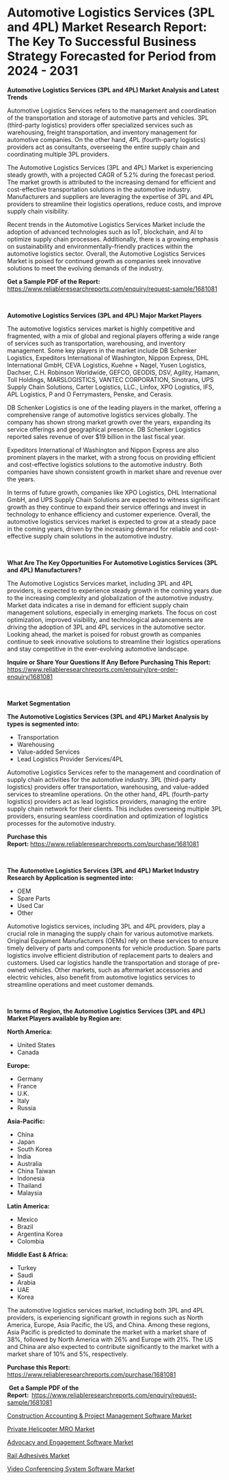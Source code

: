 <p><h1>Automotive Logistics Services (3PL and 4PL) Market Research Report: The Key To Successful Business Strategy Forecasted for Period from 2024 - 2031</h1></p><p><strong>Automotive Logistics Services (3PL and 4PL) Market Analysis and Latest Trends</strong></p>
<p><p>Automotive Logistics Services refers to the management and coordination of the transportation and storage of automotive parts and vehicles. 3PL (third-party logistics) providers offer specialized services such as warehousing, freight transportation, and inventory management for automotive companies. On the other hand, 4PL (fourth-party logistics) providers act as consultants, overseeing the entire supply chain and coordinating multiple 3PL providers.</p><p>The Automotive Logistics Services (3PL and 4PL) Market is experiencing steady growth, with a projected CAGR of 5.2% during the forecast period. The market growth is attributed to the increasing demand for efficient and cost-effective transportation solutions in the automotive industry. Manufacturers and suppliers are leveraging the expertise of 3PL and 4PL providers to streamline their logistics operations, reduce costs, and improve supply chain visibility.</p><p>Recent trends in the Automotive Logistics Services Market include the adoption of advanced technologies such as IoT, blockchain, and AI to optimize supply chain processes. Additionally, there is a growing emphasis on sustainability and environmentally-friendly practices within the automotive logistics sector. Overall, the Automotive Logistics Services Market is poised for continued growth as companies seek innovative solutions to meet the evolving demands of the industry.</p></p>
<p><strong>Get a Sample PDF of the Report:&nbsp;</strong> <a href="https://www.reliableresearchreports.com/enquiry/request-sample/1681081">https://www.reliableresearchreports.com/enquiry/request-sample/1681081</a></p>
<p>&nbsp;</p>
<p><strong>Automotive Logistics Services (3PL and 4PL) Major Market Players</strong></p>
<p><p>The automotive logistics services market is highly competitive and fragmented, with a mix of global and regional players offering a wide range of services such as transportation, warehousing, and inventory management. Some key players in the market include DB Schenker Logistics, Expeditors International of Washington, Nippon Express, DHL International GmbH, CEVA Logistics, Kuehne + Nagel, Yusen Logistics, Dachser, C.H. Robinson Worldwide, GEFCO, GEODIS, DSV, Agility, Hamann, Toll Holdings, MARSLOGISTICS, VANTEC CORPORATION, Sinotrans, UPS Supply Chain Solutions, Carter Logistics, LLC., Linfox, XPO Logistics, IFS, APL Logistics, P and O Ferrymasters, Penske, and Cerasis.</p><p>DB Schenker Logistics is one of the leading players in the market, offering a comprehensive range of automotive logistics services globally. The company has shown strong market growth over the years, expanding its service offerings and geographical presence. DB Schenker Logistics reported sales revenue of over $19 billion in the last fiscal year.</p><p>Expeditors International of Washington and Nippon Express are also prominent players in the market, with a strong focus on providing efficient and cost-effective logistics solutions to the automotive industry. Both companies have shown consistent growth in market share and revenue over the years.</p><p>In terms of future growth, companies like XPO Logistics, DHL International GmbH, and UPS Supply Chain Solutions are expected to witness significant growth as they continue to expand their service offerings and invest in technology to enhance efficiency and customer experience. Overall, the automotive logistics services market is expected to grow at a steady pace in the coming years, driven by the increasing demand for reliable and cost-effective supply chain solutions in the automotive industry.</p></p>
<p>&nbsp;</p>
<p><strong>What Are The Key Opportunities For Automotive Logistics Services (3PL and 4PL) Manufacturers?</strong></p>
<p><p>The Automotive Logistics Services market, including 3PL and 4PL providers, is expected to experience steady growth in the coming years due to the increasing complexity and globalization of the automotive industry. Market data indicates a rise in demand for efficient supply chain management solutions, especially in emerging markets. The focus on cost optimization, improved visibility, and technological advancements are driving the adoption of 3PL and 4PL services in the automotive sector. Looking ahead, the market is poised for robust growth as companies continue to seek innovative solutions to streamline their logistics operations and stay competitive in the ever-evolving automotive landscape.</p></p>
<p><strong>Inquire or Share Your Questions If Any Before Purchasing This Report:</strong> <a href="https://www.reliableresearchreports.com/enquiry/pre-order-enquiry/1681081">https://www.reliableresearchreports.com/enquiry/pre-order-enquiry/1681081</a></p>
<p>&nbsp;</p>
<p><strong>Market Segmentation</strong></p>
<p><strong>The Automotive Logistics Services (3PL and 4PL) Market Analysis by types is segmented into:</strong></p>
<p><ul><li>Transportation</li><li>Warehousing</li><li>Value-added Services</li><li>Lead Logistics Provider Services/4PL</li></ul></p>
<p><p>Automotive Logistics Services refer to the management and coordination of supply chain activities for the automotive industry. 3PL (third-party logistics) providers offer transportation, warehousing, and value-added services to streamline operations. On the other hand, 4PL (fourth-party logistics) providers act as lead logistics providers, managing the entire supply chain network for their clients. This includes overseeing multiple 3PL providers, ensuring seamless coordination and optimization of logistics processes for the automotive industry.</p></p>
<p><strong>Purchase this Report:&nbsp;</strong><a href="https://www.reliableresearchreports.com/purchase/1681081">https://www.reliableresearchreports.com/purchase/1681081</a></p>
<p>&nbsp;</p>
<p><strong>The Automotive Logistics Services (3PL and 4PL) Market Industry Research by Application is segmented into:</strong></p>
<p><ul><li>OEM</li><li>Spare Parts</li><li>Used Car</li><li>Other</li></ul></p>
<p><p>Automotive logistics services, including 3PL and 4PL providers, play a crucial role in managing the supply chain for various automotive markets. Original Equipment Manufacturers (OEMs) rely on these services to ensure timely delivery of parts and components for vehicle production. Spare parts logistics involve efficient distribution of replacement parts to dealers and customers. Used car logistics handle the transportation and storage of pre-owned vehicles. Other markets, such as aftermarket accessories and electric vehicles, also benefit from automotive logistics services to streamline operations and meet customer demands.</p></p>
<p>&nbsp;</p>
<p><strong>In terms of Region, the Automotive Logistics Services (3PL and 4PL) Market Players available by Region are:</strong></p>
<p>
    <p> <strong> North America: </strong>
        <ul>
            <li>United States</li>
            <li>Canada</li>
        </ul>
        </p> 
    <p> <strong> Europe: </strong>
        <ul>
            <li>Germany</li>
            <li>France</li>
            <li>U.K.</li>
            <li>Italy</li>
            <li>Russia</li>
        </ul>
        </p> 
    <p> <strong> Asia-Pacific: </strong>
        <ul>
            <li>China</li>
            <li>Japan</li>
            <li>South Korea</li>
            <li>India</li>
            <li>Australia</li>
            <li>China Taiwan</li>
            <li>Indonesia</li>
            <li>Thailand</li>
            <li>Malaysia</li>
        </ul>
        </p> 
    <p> <strong> Latin America: </strong>
        <ul>
            <li>Mexico</li>
            <li>Brazil</li>
            <li>Argentina Korea</li>
            <li>Colombia</li>
        </ul>
        </p> 
    <p> <strong> Middle East & Africa: </strong>
        <ul>
            <li>Turkey</li>
            <li>Saudi</li>
            <li>Arabia</li>
            <li>UAE</li>
            <li>Korea</li>
        </ul>
    </p>
    </p>
<p><p>The automotive logistics services market, including both 3PL and 4PL providers, is experiencing significant growth in regions such as North America, Europe, Asia Pacific, the US, and China. Among these regions, Asia Pacific is predicted to dominate the market with a market share of 38%, followed by North America with 26% and Europe with 21%. The US and China are also expected to contribute significantly to the market with a market share of 10% and 5%, respectively.</p></p>
<p><strong>Purchase this Report: </strong><a href="https://www.reliableresearchreports.com/purchase/1681081">https://www.reliableresearchreports.com/purchase/1681081</a></p>
<p>&nbsp;<strong>Get a Sample PDF of the Report:&nbsp;&nbsp;</strong><a href="https://www.reliableresearchreports.com/enquiry/request-sample/1681081">https://www.reliableresearchreports.com/enquiry/request-sample/1681081</a></p>
<p><strong></strong></p>
<p><p><a href="https://medium.com/p/5bee3d7eb9f2/edit">Construction Accounting & Project Management Software Market</a></p><p><a href="https://medium.com/@adrainbayer7987/private-helicopter-mro-market-competitive-analysis-market-trends-and-forecast-to-2031-d62af2e1aed0">Private Helicopter MRO Market</a></p><p><a href="https://medium.com/@randysimpson755/advocacy-and-engagement-software-market-the-key-to-successful-business-strategy-forecast-till-2031-a8bab51ac4b0">Advocacy and Engagement Software Market</a></p><p><a href="https://medium.com/p/6f3095b2d4ed/edit">Rail Adhesives Market</a></p><p><a href="https://medium.com/@adrainbayer7987/video-conferencing-system-software-market-size-reveals-the-best-marketing-channels-in-global-74f50caaf933">Video Conferencing System Software Market</a></p></p>
